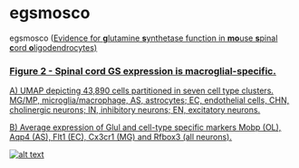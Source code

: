 # egsmosco 
egsmosco (<u>E<u>vidence for **g**lutamine **s**ynthetase function in **mo**use **s**pinal **c**ord **o**ligodendrocytes)

### Figure 2 - Spinal cord GS expression is macroglial-specific.
A) UMAP depicting 43,890 cells partitioned in seven cell type clusters. MG/MP, microglia/macrophage, AS, astrocytes; EC, endothelial cells, CHN, cholinergic neurons; IN, inhibitory neurons; EN, excitatory neurons. 

B) Average expression of Glul and cell-type specific markers Mobp (OL), Aqp4 (AS), Flt1 (EC), Cx3cr1 (MG) and Rfbox3 (all neurons).

![alt text](https://github.com/AmelZulji/egsmosco/blob/master/images/blum.png?raw=true "This is a test image title")
